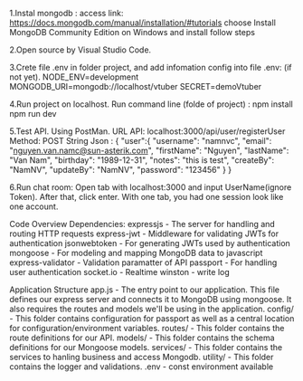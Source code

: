 1.Instal mongodb : 
   access link: https://docs.mongodb.com/manual/installation/#tutorials
   choose Install MongoDB Community Edition on Windows and install follow steps

2.Open source by Visual Studio Code.

3.Crete file .env in folder project, and add infomation config into file .env: (if not yet).
    NODE_ENV=development
    MONGODB_URI=mongodb://localhost/vtuber
    SECRET=demoVtuber

4.Run project on localhost. 
    Run command line (folde of project) :
        npm install
        npm run dev

5.Test API.
  Using PostMan.
    URL API: localhost:3000/api/user/registerUser
    Method: POST
    String Json :
        {
            "user":{
                "username": "namnvc",
                "email": "nguyen.van.namc@sun-asterik.com",
                "firstName": "Nguyen",
                "lastName": "Van Nam",
                "birthday": "1989-12-31",
                "notes": "this is test",
                "createBy": "NamNV",
                "updateBy": "NamNV",
                "password": "123456"
            }
        }

6.Run chat room:
    Open tab with localhost:3000 and input UserName(ignore Token). After that, click enter.
    With one tab, you had one session look like one account.

Code Overview
   Dependencies: 
    expressjs - The server for handling and routing HTTP requests
    express-jwt - Middleware for validating JWTs for authentication
    jsonwebtoken - For generating JWTs used by authentication
    mongoose - For modeling and mapping MongoDB data to javascript
    express-validator - Validation paramatter of API
    passport - For handling user authentication
    socket.io - Realtime
    winston - write log

Application Structure
    app.js - The entry point to our application. This file defines our express server and connects it to MongoDB using mongoose. It also requires the routes and models we'll be          using in the application.
    config/ - This folder contains configuration for passport as well as a central location for configuration/environment variables.
    routes/ - This folder contains the route definitions for our API.
    models/ - This folder contains the schema definitions for our Mongoose models.
    services/ - This folder contains the services to hanling business and access Mongodb.
    utility/ - This folder contains the logger and validations.
    .env - const environment available
    

      
 